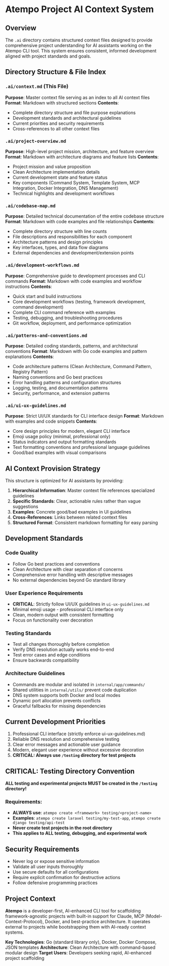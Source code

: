 # Atempo Project AI Context System

## Overview
The `.ai` directory contains structured context files designed to provide comprehensive project understanding for AI assistants working on the Atempo CLI tool. This system ensures consistent, informed development aligned with project standards and goals.

## Directory Structure & File Index

### `.ai/context.md` (This File)
**Purpose**: Master context file serving as an index to all AI context files
**Format**: Markdown with structured sections
**Contents**:
- Complete directory structure and file purpose explanations
- Development standards and architectural guidelines
- Current priorities and security requirements
- Cross-references to all other context files

### `.ai/project-overview.md`
**Purpose**: High-level project mission, architecture, and feature overview
**Format**: Markdown with architecture diagrams and feature lists
**Contents**:
- Project mission and value proposition
- Clean Architecture implementation details
- Current development state and feature status
- Key components (Command System, Template System, MCP Integration, Docker Integration, DNS Management)
- Technical highlights and development workflows

### `.ai/codebase-map.md`
**Purpose**: Detailed technical documentation of the entire codebase structure
**Format**: Markdown with code examples and file relationships
**Contents**:
- Complete directory structure with line counts
- File descriptions and responsibilities for each component
- Architecture patterns and design principles
- Key interfaces, types, and data flow diagrams
- External dependencies and development/extension points

### `.ai/development-workflows.md`
**Purpose**: Comprehensive guide to development processes and CLI commands
**Format**: Markdown with code examples and workflow instructions
**Contents**:
- Quick start and build instructions
- Core development workflows (testing, framework development, command development)
- Complete CLI command reference with examples
- Testing, debugging, and troubleshooting procedures
- Git workflow, deployment, and performance optimization

### `.ai/patterns-and-conventions.md`
**Purpose**: Detailed coding standards, patterns, and architectural conventions
**Format**: Markdown with Go code examples and pattern explanations
**Contents**:
- Code architecture patterns (Clean Architecture, Command Pattern, Registry Pattern)
- Naming conventions and Go best practices
- Error handling patterns and configuration structures
- Logging, testing, and documentation patterns
- Security, performance, and extension patterns

### `.ai/ui-ux-guidelines.md`
**Purpose**: Strict UI/UX standards for CLI interface design
**Format**: Markdown with examples and code snippets
**Contents**:
- Core design principles for modern, elegant CLI interface
- Emoji usage policy (minimal, professional only)
- Status indicators and output formatting standards
- Text formatting conventions and professional language guidelines
- Good/bad examples with visual comparisons

## AI Context Provision Strategy

This structure is optimized for AI assistants by providing:

1. **Hierarchical Information**: Master context file references specialized guidelines
2. **Specific Standards**: Clear, actionable rules rather than vague suggestions
3. **Examples**: Concrete good/bad examples in UI guidelines
4. **Cross-References**: Links between related context files
5. **Structured Format**: Consistent markdown formatting for easy parsing

## Development Standards

### Code Quality
- Follow Go best practices and conventions
- Clean Architecture with clear separation of concerns
- Comprehensive error handling with descriptive messages
- No external dependencies beyond Go standard library

### User Experience Requirements
- **CRITICAL**: Strictly follow UI/UX guidelines in `ui-ux-guidelines.md`
- Minimal emoji usage - professional CLI interface only
- Clean, modern output with consistent formatting
- Focus on functionality over decoration

### Testing Standards
- Test all changes thoroughly before completion
- Verify DNS resolution actually works end-to-end
- Test error cases and edge conditions
- Ensure backwards compatibility

### Architecture Guidelines
- Commands are modular and isolated in `internal/app/commands/`
- Shared utilities in `internal/utils/` prevent code duplication
- DNS system supports both Docker and local modes
- Dynamic port allocation prevents conflicts
- Graceful fallbacks for missing dependencies

## Current Development Priorities
1. Professional CLI interface (strictly enforce ui-ux-guidelines.md)
2. Reliable DNS resolution and comprehensive testing
3. Clear error messages and actionable user guidance
4. Modern, elegant user experience without excessive decoration
5. **CRITICAL: Always use `/testing` directory for test projects**

## **CRITICAL: Testing Directory Convention**
**ALL testing and experimental projects MUST be created in the `/testing` directory!**

### Requirements:
- **ALWAYS use**: `atempo create <framework> testing/<project-name>`
- **Examples**: `atempo create laravel testing/my-test-app`, `atempo create django testing/api-test`
- **Never create test projects in the root directory**
- **This applies to ALL testing, debugging, and experimental work**

## Security Requirements
- Never log or expose sensitive information
- Validate all user inputs thoroughly
- Use secure defaults for all configurations
- Require explicit confirmation for destructive actions
- Follow defensive programming practices

## Project Context
**Atempo** is a developer-first, AI-enhanced CLI tool for scaffolding framework-agnostic projects with built-in support for Claude, MCP (Model-Context-Protocol), Docker, and best-practice architecture. It operates external to projects while bootstrapping them with AI-ready context systems.

**Key Technologies**: Go (standard library only), Docker, Docker Compose, JSON templates
**Architecture**: Clean Architecture with command-based modular design
**Target Users**: Developers seeking rapid, AI-enhanced project scaffolding